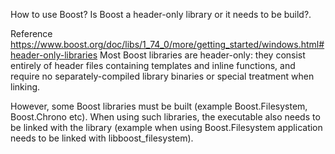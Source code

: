 How to use Boost? Is Boost a header-only library or it needs to be build?.

Reference https://www.boost.org/doc/libs/1_74_0/more/getting_started/windows.html#header-only-libraries
Most Boost libraries are header-only: they consist entirely of header files containing templates and inline functions, and require no separately-compiled library binaries or special treatment when linking.

However, some Boost libraries must be built (example Boost.Filesystem, Boost.Chrono etc). When using such libraries, the executable also needs to be linked with the library (example when using Boost.Filesystem application needs to be linked with libboost_filesystem).
